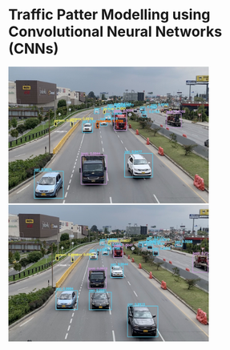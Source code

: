 # Traffic Patter Modelling using Convolutional Neural Networks (CNNs)

<p float="center">
  <img src="/Output/Images/highway_2_output.jpg" width="400"  />
  <img src="/Output/Images/highway_3_output.jpg" width="400"  />
</p>
